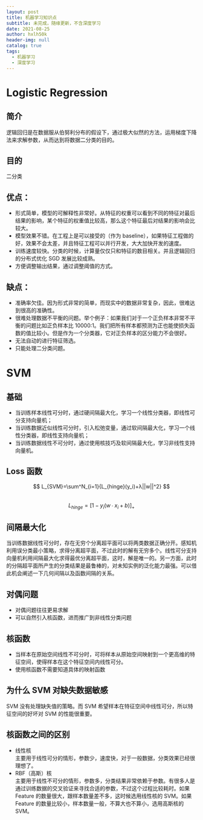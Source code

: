 ```yaml
---
layout: post
title: 机器学习知识点
subtitle: 未完成，随缘更新，不含深度学习
date: 2021-08-25
author: hxlh50k
header-img: null
catalog: true
tags:
  - 机器学习
  - 深度学习
---
```


# Logistic Regression

## 简介

逻辑回归是在数据服从伯努利分布的假设下，通过极大似然的方法，运用梯度下降法来求解参数，从而达到将数据二分类的目的。

## 目的

二分类

## 优点：

- 形式简单，模型的可解释性非常好。从特征的权重可以看到不同的特征对最后结果的影响，某个特征的权重值比较高，那么这个特征最后对结果的影响会比较大。
- 模型效果不错。在工程上是可以接受的（作为 baseline），如果特征工程做的好，效果不会太差，并且特征工程可以并行开发，大大加快开发的速度。
- 训练速度较快。分类的时候，计算量仅仅只和特征的数目相关。并且逻辑回归的分布式优化 SGD 发展比较成熟。
- 方便调整输出结果，通过调整阈值的方式。

## 缺点：

- 准确率欠佳。因为形式非常的简单，而现实中的数据非常复杂，因此，很难达到很高的准确性。
- 很难处理数据不平衡的问题。举个例子：如果我们对于一个正负样本非常不平衡的问题比如正负样本比 10000:1。我们把所有样本都预测为正也能使损失函数的值比较小。但是作为一个分类器，它对正负样本的区分能力不会很好。
- 无法自动的进行特征筛选。
- 只能处理二分类问题。

# SVM

## 基础

- 当训练样本线性可分时，通过硬间隔最大化，学习一个线性分类器，即线性可分支持向量机；
- 当训练数据近似线性可分时，引入松弛变量，通过软间隔最大化，学习一个线性分类器，即线性支持向量机；
- 当训练数据线性不可分时，通过使用核技巧及软间隔最大化，学习非线性支持向量机。

## Loss 函数

<!-- prettier-ignore-start -->
$$ L_{SVM}=\sum^N_{i=1}{L_{hinge}(y_i)+λ||w||^2} $$  
$$ L_{hinge}=[1-y_i (w∙x_i+b)]_+ $$

<!-- prettier-ignore-end -->

## 间隔最大化

当训练数据线性可分时，存在无穷个分离超平面可以将两类数据正确分开。感知机利用误分类最小策略，求得分离超平面，不过此时的解有无穷多个。线性可分支持向量机利用间隔最大化求得最优分离超平面，这时，解是唯一的。另一方面，此时的分隔超平面所产生的分类结果是最鲁棒的，对未知实例的泛化能力最强。可以借此机会阐述一下几何间隔以及函数间隔的关系。

## 对偶问题

- 对偶问题往往更易求解
- 可以自然引入核函数，进而推广到非线性分类问题

## 核函数

- 当样本在原始空间线性不可分时，可将样本从原始空间映射到一个更高维的特征空间，使得样本在这个特征空间内线性可分。
- 使用核函数不需要知道具体的映射函数

## 为什么 SVM 对缺失数据敏感

SVM 没有处理缺失值的策略。而 SVM 希望样本在特征空间中线性可分，所以特征空间的好坏对 SVM 的性能很重要。

## 核函数之间的区别

- 线性核  
  主要用于线性可分的情形，参数少，速度快，对于一般数据，分类效果已经很理想了。
- RBF（高斯）核  
  主要用于线性不可分的情形，参数多，分类结果非常依赖于参数。有很多人是通过训练数据的交叉验证来寻找合适的参数，不过这个过程比较耗时。如果 Feature 的数量很大，跟样本数量差不多，这时候选用线性核的 SVM。如果 Feature 的数量比较小，样本数量一般，不算大也不算小，选用高斯核的 SVM。
